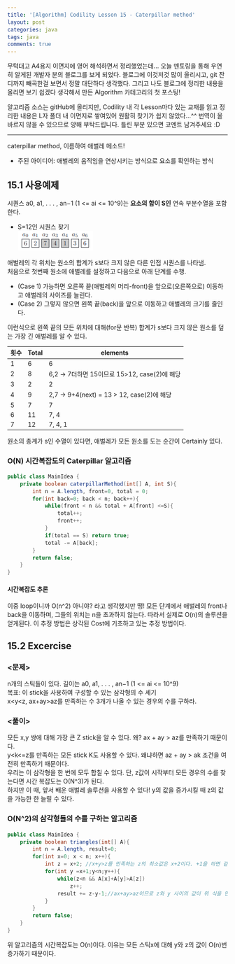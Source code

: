 ```yaml
---
title: '[Algorithm] Codility Lesson 15 - Caterpillar method'
layout: post
categories: java
tags: java
comments: true
---
```


무턱대고 A4용지 이면지에 영어 해석하면서 정리했었는데... 오늘 멘토링을 통해 우연히 알게된 개발자 분의 블로그를 보게 되었다. 블로그에 이것저것 많이 올리시고, git 잔디까지 빼곡한걸 보면서 정말 대단하다 생각했다. 그리고 나도 블로그에 정리한 내용을 올리면 보기 쉽겠다 생각해서 만든 Algorithm 카테고리의 첫 포스팅!  

알고리즘 소스는 gitHub에 올리지만, Codility 내 각 Lesson마다 있는 교재를 읽고 정리한 내용은 L자 폴더 내 이면지로 쌓여있어 원활히 찾기가 쉽지 않았다...^^
번역이 올바르지 않을 수 있으므로 양해 부탁드립니다. 틀린 부분 있으면 코멘트 남겨주세요 :D

------

caterpillar method, 이름하여 애벌레 메소드!  
- 주된 아이디어: 애벌레의 움직임을 연상시키는 방식으로 요소를 확인하는 방식

## 15.1 사용예제
시퀀스 a0, a1, . . . , an−1 (1 <= ai <= 10^9)는 **요소의 합이 S인** 연속 부분수열을 포함한다.
 - S=12인 시퀀스 찾기  
![algorithm_lessson15_array](/assets\img/algorithm_lessson15_array.PNG)

애벌레의 각 위치는 원소의 합계가 s보다 크지 않은 다른 인접 시퀀스를 나타냄.  
처음으로 첫번째 원소에 애벌레를 설정하고 다음으로 아래 단계를 수행.
- (Case 1) 가능하면 오른쪽 끝(애벌레의 머리-front)을 앞으로(오른쪽으로) 이동하고 애벌레의 사이즈를 늘린다.
- (Case 2) 그렇지 않으면 왼쪽 끝(back)을 앞으로 이동하고 애벌레의 크기를 줄인다.

이런식으로 왼쪽 끝의 모든 위치에 대해(for문 반복) 합계가 s보다 크지 않은 원소를 덮는 가장 긴 애벌레를 알 수 있다.

| 횟수  | Total | elements                               |
|-----|-------|----------------------------------------|
| 1   | 6     | 6                                      |
| 2   | 8     | 6,2 → 7더하면 15이므로 15>12, case(2)에 해당    |
| 3   | 2     | 2                                      |
| 4   | 9     | 2,7 → 9+4(next) = 13 > 12, case(2)에 해당 |                                
| 5   | 7     | 7                                      |  
| 6   | 11    | 7, 4                                   |  
| 7   | 12    | 7, 4, 1                                |  

원소의 총계가 s인 수열이 있다면, 애벌레가 모든 원소를 도는 순간이 Certainly 있다.

### O(N) 시간복잡도의 Caterpillar 알고리즘
```java
public class MainIdea {
    private boolean caterpillarMethod(int[] A, int S){
        int n = A.length, front=0, total = 0;
        for(int back=0; back < n; back++){
            while(front < n && total + A[front] <=S){
                total++;
                front++;
            }
            if(total == S) return true;
            total -= A[back];
        }
        return false;
    }
}
```
#### 시간복잡도 추론  
이중 loop이니까 O(n^2) 아니야? 라고 생각했지만 땡! 모든 단계에서 애벌레의 front나 back을 이동하며, 그들의 위치는 n을 초과하지 않는다. 따라서 실제로 O(n)의 솔루션을 얻게된다. 이 추정 방법은 상각된 Cost에 기초하고 있는 추정 방법이다.

## 15.2 Excercise
### <문제>
n개의 스틱들이 있다. 길이는 a0, a1, . . . , an−1 (1 <= ai <= 10^9)  
목표: 이 stick을 사용하여 구성할 수 있는 삼각형의 수 세기  
x<y<z, ax+ay>az를 만족하는 수 3개가 나올 수 있는 경우의 수를 구하라.

### <풀이>
모든 x,y 쌍에 대해 가장 큰 Z stick을 알 수 있다. 왜? ax + ay > az를 만족하기 때문이다.  
y<k<=z를 만족하는 모든 stick K도 사용할 수 있다. 왜냐하면 az + ay > ak 조건을 여전히 만족하기 때문이다.  
우리는 이 삼각형을 한 번에 모두 합칠 수 있다. 단, z값이 시작부터 모든 경우의 수를 찾는다면 시간 복잡도는 O(N^3)가 된다.  
하지만 이 때, 앞서 배운 애벌레 솔루션을 사용할 수 있다! y의 값을 증가시킬 때 z의 값을 가능한 한 늘릴 수 있다.

### O(N^2)의 삼각형들의 수를 구하는 알고리즘
```java
public class MainIdea {
    private boolean triangles(int[] A){
        int n = A.length, result=0;
        for(int x=0; x < n; x++){
            int z = x+2; //x+y>z를 만족하는 z의 최소값은 x+2이다. +1을 하면 같아져서 >를 만족하지 못한다.
            for(int y =x+1;y<n;y++){
                while(z<n && A[x]+A[y]>A[z])
                    z++;
                result += z-y-1;//ax+ay>az이므로 z와 y 사이의 값이 위 식을 만족하는 갯수임. y<k<=z인 k의 수를 모두 구하기 위함.
            }
        }
        return false;
    }    
}
```
위 알고리즘의 시간복잡도는 O(n)이다. 이유는 모든 스틱x에 대해 y와 z의 값이 O(n)번 증가하기 때문이다.
